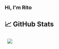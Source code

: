### Hi, I'm Rito



## &#x1f4c8; GitHub Stats
<a href="https://github.com/Rito1chan">
<img align="center" style="margin:0.5rem; border-radius:2px" src="https://github-readme-stats.vercel.app/api?username=Rito1chan&count_private=true&show_icons=true&line_height=28&count_private=true&title_color=ffffff&text_color=ffffff&icon_color=3ea1fc&bg_color=171717%22%20alt=%22Rito1chan%27s%20GitHub%20Stats"
</a>
